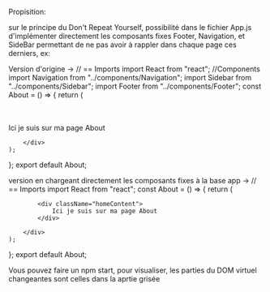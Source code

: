 Propisition:

sur le principe du Don't Repeat Yourself,
possibilité dans le fichier App.js d'implémenter directement les composants fixes Footer, Navigation, et SideBar
permettant de ne pas avoir à rappler dans chaque page ces derniers, ex:

Version d'origine ->
// == Imports
import React from "react";
//Components
import Navigation from "../components/Navigation";
import Sidebar from "../components/Sidebar";
import Footer from "../components/Footer";
const About = () => {
    return (
        <div className="home" >
            <div className="mainbarContainer">
                <Navigation />
            </div>
            <br />
                <div className="sidebarContainer" >
                    <Sidebar />
                </div>
                <br />
                    <div className="homeContent">
                        Ici je suis sur ma page About
                    </div>
            <Footer />

        </div>
    );
};
export default About;

version en chargeant directement les composants fixes à la base app ->
// == Imports
import React from "react";
const About = () => {
    return (
        <div className="home" >
     
            <div className="homeContent">
                Ici je suis sur ma page About
            </div>

        </div>
    );
};
export default About;


Vous pouvez faire un npm start,
pour visualiser, les parties du DOM virtuel changeantes sont celles dans la aprtie grisée